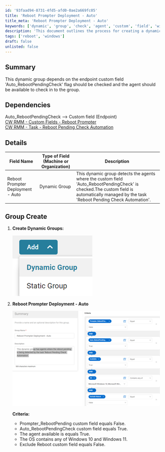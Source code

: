 ```yaml
---
id: '93faad94-8731-4fd5-afd0-0ae2a669fc05'
title: 'Reboot Prompter Deployment - Auto'
title_meta: 'Reboot Prompter Deployment - Auto'
keywords: ['dynamic', 'group', 'check', 'agent', 'custom', 'field', 'windows', 'reboot']
description: 'This document outlines the process for creating a dynamic group that detects agents with the custom field Auto_RebootPendingCheck checked, ensuring that the agents are available for the group and managed by the Reboot Pending Check Automation task.'
tags: ['reboot', 'windows']
draft: false
unlisted: false
---
```

## Summary

This dynamic group depends on the endpoint custom field 'Auto_RebootPendingCheck' flag should be checked and the agent should be available to check in to the group.

## Dependencies

Auto_RebootPendingCheck --> Custom field (Endpoint)  
[CW RMM - Custom Fields - Reboot Prompter](https://proval.itglue.com/DOC-5078775-15298950)  
[CW RMM - Task - Reboot Pending Check Automation](<../tasks/Reboot Pending Check Automation.md>)  

## Details

| Field Name                            | Type of Field (Machine or Organization) | Description                                                                                                                                                        |
|---------------------------------------|-----------------------------------------|--------------------------------------------------------------------------------------------------------------------------------------------------------------------|
| Reboot Prompter Deployment - Auto     | Dynamic Group                           | This dynamic group detects the agents where the custom field 'Auto_RebootPendingCheck' is checked.The custom field is automatically managed by the task 'Reboot Pending Check Automation'. |

## Group Create

1. **Create Dynamic Groups:**

   ![Dynamic Groups](../../../static/img/Reboot-Prompter-Deployment---Auto/image_1.png)

2. **Reboot Prompter Deployment - Auto**

   ![Reboot Prompter Deployment](../../../static/img/Reboot-Prompter-Deployment---Auto/image_2.png)

   **Criteria:**

   - Prompter_RebootPending custom field equals False.
   - Auto_RebootPendingCheck custom field equals True.
   - The agent available is equals True.
   - The OS contains any of Windows 10 and Windows 11.
   - Exclude Reboot custom field equals False.












